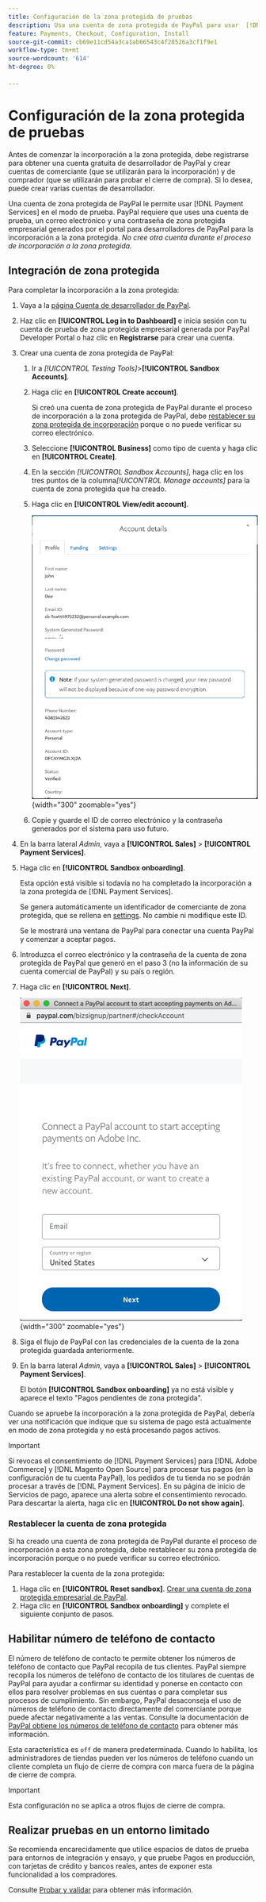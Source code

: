 ```yaml
---
title: Configuración de la zona protegida de pruebas
description: Usa una cuenta de zona protegida de PayPal para usar  [!DNL Payment Services] en modo de prueba.
feature: Payments, Checkout, Configuration, Install
source-git-commit: cb69e11cd54a3ca1ab66543c4f28526a3cf1f9e1
workflow-type: tm+mt
source-wordcount: '614'
ht-degree: 0%

---
```


# Configuración de la zona protegida de pruebas

Antes de comenzar la incorporación a la zona protegida, debe registrarse para obtener una cuenta gratuita de desarrollador de PayPal y crear cuentas de comerciante (que se utilizarán para la incorporación) y de comprador (que se utilizarán para probar el cierre de compra). Si lo desea, puede crear varias cuentas de desarrollador.

Una cuenta de zona protegida de PayPal le permite usar [!DNL Payment Services] en el modo de prueba. PayPal requiere que uses una cuenta de prueba, un correo electrónico y una contraseña de zona protegida empresarial generados por el portal para desarrolladores de PayPal para la incorporación a la zona protegida. *No cree otra cuenta durante el proceso de incorporación a la zona protegida.*

## Integración de zona protegida

Para completar la incorporación a la zona protegida:

1. Vaya a la [página Cuenta de desarrollador de PayPal](https://developer.paypal.com/developer/accounts/).
1. Haz clic en **[!UICONTROL Log in to Dashboard]** e inicia sesión con tu cuenta de prueba de zona protegida empresarial generada por PayPal Developer Portal o haz clic en **Registrarse** para crear una cuenta.
1. Crear una cuenta de zona protegida de PayPal:
   1. Ir a _[!UICONTROL Testing Tools]_>**[!UICONTROL Sandbox Accounts]**.
   1. Haga clic en **[!UICONTROL Create account]**.

      Si creó una cuenta de zona protegida de PayPal durante el proceso de incorporación a la zona protegida de PayPal, debe [restablecer su zona protegida de incorporación](#reset-your-sandbox-account) porque o no puede verificar su correo electrónico.

   1. Seleccione **[!UICONTROL Business]** como tipo de cuenta y haga clic en **[!UICONTROL Create]**.
   1. En la sección _[!UICONTROL Sandbox Accounts]_, haga clic en los tres puntos de la columna&#x200B;_[!UICONTROL Manage accounts]_ para la cuenta de zona protegida que ha creado.
   1. Haga clic en **[!UICONTROL View/edit account]**.

      ![PayPal - Ver/editar cuenta de zona protegida](assets/onboarding-viewedit-sandbox.png){width="300" zoomable="yes"}

   1. Copie y guarde el ID de correo electrónico y la contraseña generados por el sistema para uso futuro.

1. En la barra lateral _Admin_, vaya a **[!UICONTROL Sales]** > **[!UICONTROL Payment Services]**.
1. Haga clic en **[!UICONTROL Sandbox onboarding]**.

   Esta opción está visible si todavía no ha completado la incorporación a la zona protegida de [!DNL Payment Services].

   Se genera automáticamente un identificador de comerciante de zona protegida, que se rellena en [settings](settings.md). No cambie ni modifique este ID.

   Se le mostrará una ventana de PayPal para conectar una cuenta PayPal y comenzar a aceptar pagos.

1. Introduzca el correo electrónico y la contraseña de la cuenta de zona protegida de PayPal que generó en el paso 3 (no la información de su cuenta comercial de PayPal) y su país o región.
1. Haga clic en **[!UICONTROL Next]**.

   ![PayPal - Conectar la cuenta PayPal para pagos](assets/paypal-connectacct.png){width="300" zoomable="yes"}

1. Siga el flujo de PayPal con las credenciales de la cuenta de la zona protegida guardada anteriormente.
1. En la barra lateral _Admin_, vaya a **[!UICONTROL Sales]** > **[!UICONTROL Payment Services]**.

   El botón **[!UICONTROL Sandbox onboarding]** ya no está visible y aparece el texto &quot;Pagos pendientes de zona protegida&quot;.

Cuando se apruebe la incorporación a la zona protegida de PayPal, debería ver una notificación que indique que su sistema de pago está actualmente en modo de zona protegida y no está procesando pagos activos.

>[!IMPORTANT]
>
>Si revocas el consentimiento de [!DNL Payment Services] para [!DNL Adobe Commerce] y [!DNL Magento Open Source] para procesar tus pagos (en la configuración de tu cuenta PayPal), los pedidos de tu tienda no se podrán procesar a través de [!DNL Payment Services]. En su página de inicio de Servicios de pago, aparece una alerta sobre el consentimiento revocado. Para descartar la alerta, haga clic en **[!UICONTROL Do not show again]**.

### Restablecer la cuenta de zona protegida

Si ha creado una cuenta de zona protegida de PayPal durante el proceso de incorporación a esta zona protegida, debe restablecer su zona protegida de incorporación porque o no puede verificar su correo electrónico.

Para restablecer la cuenta de la zona protegida:

1. Haga clic en **[!UICONTROL Reset sandbox]**. [Crear una cuenta de zona protegida empresarial de PayPal](https://developer.paypal.com/docs/api-basics/sandbox/accounts/#create-a-business-sandbox-account).
1. Haga clic en **[!UICONTROL Sandbox onboarding]** y complete el siguiente conjunto de pasos.

## Habilitar número de teléfono de contacto

El número de teléfono de contacto te permite obtener los números de teléfono de contacto que PayPal recopila de tus clientes. PayPal siempre recopila los números de teléfono de contacto de los titulares de cuentas de PayPal para ayudar a confirmar su identidad y ponerse en contacto con ellos para resolver problemas en sus cuentas o para completar sus procesos de cumplimiento. Sin embargo, PayPal desaconseja el uso de números de teléfono de contacto directamente del comerciante porque puede afectar negativamente a las ventas. Consulte la documentación de [PayPal obtiene los números de teléfono de contacto](https://www.sandbox.paypal.com/businessmanage/preferences/website) para obtener más información.

Esta característica es `off` de manera predeterminada. Cuando lo habilita, los administradores de tiendas pueden ver los números de teléfono cuando un cliente completa un flujo de cierre de compra con marca fuera de la página de cierre de compra.

>[!IMPORTANT]
>
>Esta configuración no se aplica a otros flujos de cierre de compra.

## Realizar pruebas en un entorno limitado

Se recomienda encarecidamente que utilice espacios de datos de prueba para entornos de integración y ensayo, y que pruebe Pagos en producción, con tarjetas de crédito y bancos reales, antes de exponer esta funcionalidad a los compradores.

Consulte [Probar y validar](test-validate.md) para obtener más información.

